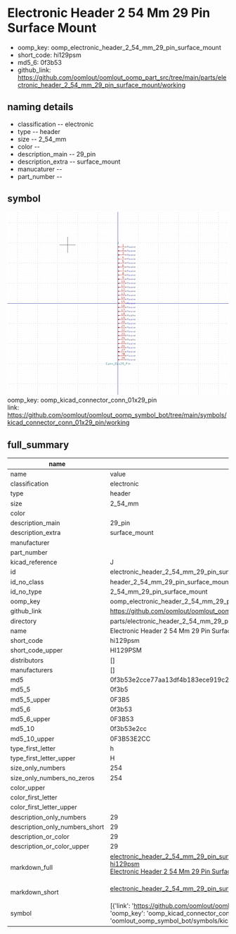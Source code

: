 # Electronic Header 2 54 Mm 29 Pin Surface Mount

  
* oomp_key: oomp_electronic_header_2_54_mm_29_pin_surface_mount 
* short_code: hi129psm
* md5_6: 0f3b53  
* github_link: https://github.com/oomlout/oomlout_oomp_part_src/tree/main/parts/electronic_header_2_54_mm_29_pin_surface_mount/working  
## naming details
* classification -- electronic
* type -- header
* size -- 2_54_mm
* color -- 
* description_main -- 29_pin
* description_extra -- surface_mount
* manucaturer -- 
* part_number -- 



## symbol

![](symbol/0/working/working_600.png)  
oomp_key: oomp_kicad_connector_conn_01x29_pin  
link: https://github.com/oomlout/oomlout_oomp_symbol_bot/tree/main/symbols/kicad_connector_conn_01x29_pin/working  


## full_summary
| name | value | 
| --- | --- | 
| name | value | 
| classification | electronic | 
| type | header | 
| size | 2_54_mm | 
| color |  | 
| description_main | 29_pin | 
| description_extra | surface_mount | 
| manufacturer |  | 
| part_number |  | 
| kicad_reference | J | 
| id | electronic_header_2_54_mm_29_pin_surface_mount | 
| id_no_class | header_2_54_mm_29_pin_surface_mount | 
| id_no_type | 2_54_mm_29_pin_surface_mount | 
| oomp_key | oomp_electronic_header_2_54_mm_29_pin_surface_mount | 
| github_link | https://github.com/oomlout/oomlout_oomp_part_src/tree/main/parts/electronic_header_2_54_mm_29_pin_surface_mount/working | 
| directory | parts/electronic_header_2_54_mm_29_pin_surface_mount | 
| name | Electronic Header 2 54 Mm 29 Pin Surface Mount | 
| short_code | hi129psm | 
| short_code_upper | HI129PSM | 
| distributors | [] | 
| manufacturers | [] | 
| md5 | 0f3b53e2cce77aa13df4b183ece919c2 | 
| md5_5 | 0f3b5 | 
| md5_5_upper | 0F3B5 | 
| md5_6 | 0f3b53 | 
| md5_6_upper | 0F3B53 | 
| md5_10 | 0f3b53e2cc | 
| md5_10_upper | 0F3B53E2CC | 
| type_first_letter | h | 
| type_first_letter_upper | H | 
| size_only_numbers | 254 | 
| size_only_numbers_no_zeros | 254 | 
| color_upper |  | 
| color_first_letter |  | 
| color_first_letter_upper |  | 
| description_only_numbers | 29 | 
| description_only_numbers_short | 29 | 
| description_or_color | 29 | 
| description_or_color_upper | 29 | 
| markdown_full | [electronic_header_2_54_mm_29_pin_surface_mount](https://github.com/oomlout/oomlout_oomp_part_src/tree/main/parts/electronic_header_2_54_mm_29_pin_surface_mount/working)<br>[hi129psm](https://github.com/oomlout/oomlout_oomp_part_src/tree/main/parts/electronic_header_2_54_mm_29_pin_surface_mount/working)<br>[Electronic Header 2 54 Mm 29 Pin Surface Mount](https://github.com/oomlout/oomlout_oomp_part_src/tree/main/parts/electronic_header_2_54_mm_29_pin_surface_mount/working)<br><br> | 
| markdown_short | [electronic_header_2_54_mm_29_pin_surface_mount](https://github.com/oomlout/oomlout_oomp_part_src/tree/main/parts/electronic_header_2_54_mm_29_pin_surface_mount/working)<br><br> | 
| symbol | [{'link': 'https://github.com/oomlout/oomlout_oomp_symbol_bot/tree/main/symbols/kicad_connector_conn_01x29_pin', 'oomp_key': 'oomp_kicad_connector_conn_01x29_pin', 'directory': 'oomlout_oomp_symbol_bot/symbols/kicad_connector_conn_01x29_pin//working/working.kicad_sym'}] | 
